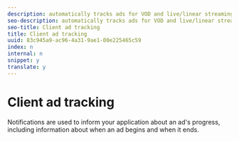 ```yaml
---
description: automatically tracks ads for VOD and live/linear streaming.
seo-description: automatically tracks ads for VOD and live/linear streaming.
seo-title: Client ad tracking
title: Client ad tracking
uuid: 83c945a9-ac96-4a31-9ae1-00e225465c59
index: n
internal: n
snippet: y
translate: y
---
```


# Client ad tracking

Notifications are used to inform your application about an ad's progress, including information about when an ad begins and when it ends.
